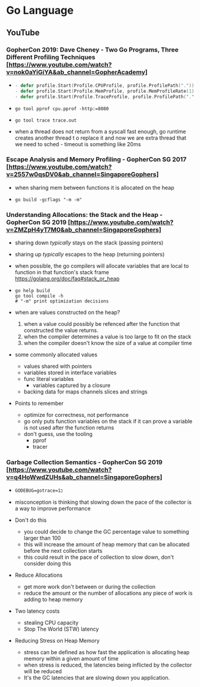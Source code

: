 # Go Language

## YouTube

### GopherCon 2019: Dave Cheney - Two Go Programs, Three Different Profiling Techniques [https://www.youtube.com/watch?v=nok0aYiGiYA&ab_channel=GopherAcademy]

- ``` go 
  - defer profile.Start(Profile.CPUProfile, profile.ProfilePath(".")).Stop()
  - defer profile.Start(Profile.MemProfile, profile.MemProfileRate(1), profile.ProfilePath(".")).Stop()
  - defer profile.Start(Profile.TraceProfile, profile.ProfilePath(".")).Stop()
  ```

- `go tool pprof cpu.pprof -http:=8080`

- `go tool trace trace.out`

- when a thread does not return from a syscall fast enough, go runtime creates another thread t o replace it and now we are extra thread that we need to sched - timeout is something like 20ms

### Escape Analysis and Memory Profiling - GopherCon SG 2017 [https://www.youtube.com/watch?v=2557w0qsDV0&ab_channel=SingaporeGophers]

- when sharing mem between functions it is allocated on the heap

- ```shell
  go build -gcflags "-m -m"
  ```

### Understanding Allocations: the Stack and the Heap - GopherCon SG 2019 [https://www.youtube.com/watch?v=ZMZpH4yT7M0&ab_channel=SingaporeGophers]

- sharing down _typically_ stays on the stack (passing pointers)

- sharing up _typically_ escapes to the heap (returning pointers)

- when possible, the go compilers will allocate variables that are local to function in that function's stack frame https://golang.org/doc/faq#stack_or_heap

- ```shell
  go help build
  go tool compile -h
  # "-m" print optimization decisions
  ```

- when are values constructed on the heap?

  1. when a value could possibly be refenced after the function that constructed the value returns.
  2. when the compiler determines a value is too large to fit on the stack
  3. when the compiler doesn't know the size of a value at compiler time

- some commonly allocated values

  - values shared with pointers
  - variables stored in interface variables 
  - func literal variables 
    - variables captured by a closure
  - backing data for maps channels slices and strings

- Points to remember

  - optimize for correctness, not performance
  - go only puts function variables on the stack if it can prove a variable is not used after the function returns
  - don't guess, use the tooling
    - pprof
    - tracer

### Garbage Collection Semantics - GopherCon SG 2019 [https://www.youtube.com/watch?v=q4HoWwdZUHs&ab_channel=SingaporeGophers]

- ```shell
  GODEBUG=gotrace=1כ
  ```

- misconception is thinking that slowing down the pace of the collector is a way to improve performance

- Don't do this

  - you could decide to change the GC percentage value to something larger than 100
  - this will increase the amount of heap memory that can be allocated before the next collection starts
  - this could result in the pace of collection to slow down, don't consider doing this

- Reduce Allocations

  - get more work don't between or during the collection
  - reduce the amount or the number of allocations any piece of work is adding to heap memory

- Two latency costs

  - stealing CPU capacity
  - Stop The World (STW) latency

- Reducing Stress on Heap Memory

  - stress can be defined as how fast the application is allocating heap memory within a given amount of time
  - when stress is reduced, the latencies being inflicted by the collector will be reduced
  - It's the GC latencies that are slowing down you application.

